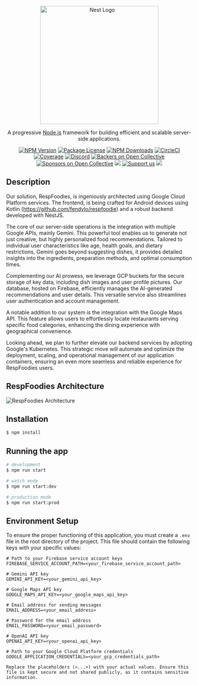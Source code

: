 <p align="center">
  <a href="http://nestjs.com/" target="blank"><img src="https://nestjs.com/img/logo_text.svg" width="320" alt="Nest Logo" /></a>
</p>

[circleci-image]: https://img.shields.io/circleci/build/github/nestjs/nest/master?token=abc123def456
[circleci-url]: https://circleci.com/gh/nestjs/nest

  <p align="center">A progressive <a href="http://nodejs.org" target="_blank">Node.js</a> framework for building efficient and scalable server-side applications.</p>
    <p align="center">
<a href="https://www.npmjs.com/~nestjscore" target="_blank"><img src="https://img.shields.io/npm/v/@nestjs/core.svg" alt="NPM Version" /></a>
<a href="https://www.npmjs.com/~nestjscore" target="_blank"><img src="https://img.shields.io/npm/l/@nestjs/core.svg" alt="Package License" /></a>
<a href="https://www.npmjs.com/~nestjscore" target="_blank"><img src="https://img.shields.io/npm/dm/@nestjs/common.svg" alt="NPM Downloads" /></a>
<a href="https://circleci.com/gh/nestjs/nest" target="_blank"><img src="https://img.shields.io/circleci/build/github/nestjs/nest/master" alt="CircleCI" /></a>
<a href="https://coveralls.io/github/nestjs/nest?branch=master" target="_blank"><img src="https://coveralls.io/repos/github/nestjs/nest/badge.svg?branch=master#9" alt="Coverage" /></a>
<a href="https://discord.gg/G7Qnnhy" target="_blank"><img src="https://img.shields.io/badge/discord-online-brightgreen.svg" alt="Discord"/></a>
<a href="https://opencollective.com/nest#backer" target="_blank"><img src="https://opencollective.com/nest/backers/badge.svg" alt="Backers on Open Collective" /></a>
<a href="https://opencollective.com/nest#sponsor" target="_blank"><img src="https://opencollective.com/nest/sponsors/badge.svg" alt="Sponsors on Open Collective" /></a>
  <a href="https://paypal.me/kamilmysliwiec" target="_blank"><img src="https://img.shields.io/badge/Donate-PayPal-ff3f59.svg"/></a>
    <a href="https://opencollective.com/nest#sponsor"  target="_blank"><img src="https://img.shields.io/badge/Support%20us-Open%20Collective-41B883.svg" alt="Support us"></a>
  <a href="https://twitter.com/nestframework" target="_blank"><img src="https://img.shields.io/twitter/follow/nestframework.svg?style=social&label=Follow"></a>
</p>
  <!--[![Backers on Open Collective](https://opencollective.com/nest/backers/badge.svg)](https://opencollective.com/nest#backer)
  [![Sponsors on Open Collective](https://opencollective.com/nest/sponsors/badge.svg)](https://opencollective.com/nest#sponsor)-->

## Description

Our solution, RespFoodies, is ingeniously architected using Google Cloud Platform services. The frontend, is being crafted for Android devices using Kotlin (https://github.com/fendylo/respfoodie) and a robust backend developed with NestJS.

The core of our server-side operations is the integration with multiple Google APIs, mainly Gemini. This powerful tool enables us to generate not just creative, but highly personalized food recommendations. Tailored to individual user characteristics like age, health goals, and dietary restrictions, Gemini goes beyond suggesting dishes, it provides detailed insights into the ingredients, preparation methods, and optimal consumption times.

Complementing our AI prowess, we leverage GCP buckets for the secure storage of key data, including dish images and user profile pictures. Our database, hosted on Firebase, efficiently manages the AI-generated recommendations and user details. This versatile service also streamlines user authentication and account management.

A notable addition to our system is the integration with the Google Maps API. This feature allows users to effortlessly locate restaurants serving specific food categories, enhancing the dining experience with geographical convenience.

Looking ahead, we plan to further elevate our backend services by adopting Google's Kubernetes. This strategic move will automate and optimize the deployment, scaling, and operational management of our application containers, ensuring an even more seamless and reliable experience for RespFoodies users.

## RespFoodies Architecture

![RespFoodies Architecture](https://drive.google.com/file/d/1RmRXWAUxMpMFjTjRvczJt8gZ1L9RcMnd/view?usp=sharing)

## Installation

```bash
$ npm install
```

## Running the app

```bash
# development
$ npm run start

# watch mode
$ npm run start:dev

# production mode
$ npm run start:prod
```

## Environment Setup

To ensure the proper functioning of this application, you must create a `.env` file in the root directory of the project. This file should contain the following keys with your specific values:

```plaintext
# Path to your Firebase service account keys
FIREBASE_SERVICE_ACCOUNT_PATH=<your_firebase_service_account_path>

# Gemini API key
GEMINI_API_KEY=<your_gemini_api_key>

# Google Maps API key
GOOGLE_MAPS_API_KEY=<your_google_maps_api_key>

# Email address for sending messages
EMAIL_ADDRESS=<your_email_address>

# Password for the email address
EMAIL_PASSWORD=<your_email_password>

# OpenAI API key
OPENAI_API_KEY=<your_openai_api_key>

# Path to your Google Cloud Platform credentials
GOOGLE_APPLICATION_CREDENTIALS=<your_gcp_credentials_path>

Replace the placeholders (<...>) with your actual values. Ensure this file is kept secure and not shared publicly, as it contains sensitive information.
```
